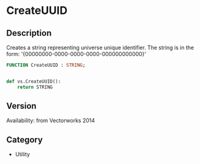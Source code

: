 # CreateUUID

## Description
Creates a string representing universe unique identifier. The string is in the form: '{00000000-0000-0000-0000-000000000000}'

```pascal
FUNCTION CreateUUID : STRING;
```

```python

def vs.CreateUUID():
    return STRING
```

## Version
Availability: from Vectorworks 2014
## Category
* Utility

